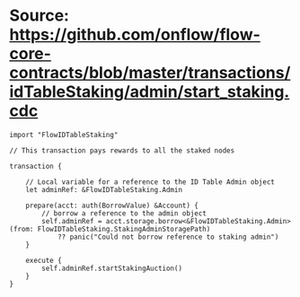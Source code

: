 # Source: https://github.com/onflow/flow-core-contracts/blob/master/transactions/idTableStaking/admin/start_staking.cdc

```
import "FlowIDTableStaking"

// This transaction pays rewards to all the staked nodes

transaction {

    // Local variable for a reference to the ID Table Admin object
    let adminRef: &FlowIDTableStaking.Admin

    prepare(acct: auth(BorrowValue) &Account) {
        // borrow a reference to the admin object
        self.adminRef = acct.storage.borrow<&FlowIDTableStaking.Admin>(from: FlowIDTableStaking.StakingAdminStoragePath)
            ?? panic("Could not borrow reference to staking admin")
    }

    execute {
        self.adminRef.startStakingAuction()
    }
}
```